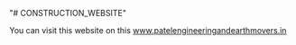 "# CONSTRUCTION_WEBSITE" 

You can visit this website on this 
www.patelengineeringandearthmovers.in